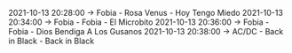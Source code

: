 2021-10-13 20:28:00 -> Fobia - Rosa Venus - Hoy Tengo Miedo
2021-10-13 20:34:00 -> Fobia - Fobia - El Microbito
2021-10-13 20:36:00 -> Fobia - Fobia - Dios Bendiga A Los Gusanos
2021-10-13 20:38:00 -> AC/DC - Back in Black - Back in Black
